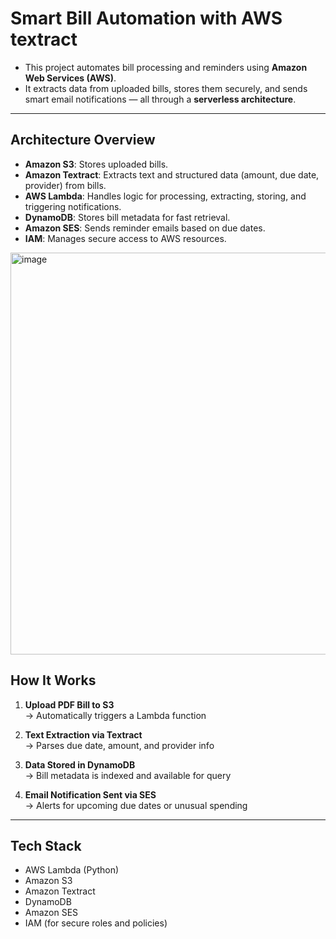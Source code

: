 # Smart Bill Automation with AWS textract

- This project automates bill processing and reminders using **Amazon Web Services (AWS)**. 
- It extracts data from uploaded bills, stores them securely, and sends smart email notifications — all through a **serverless architecture**.

---

## **Architecture Overview**

- **Amazon S3**: Stores uploaded bills.
- **Amazon Textract**: Extracts text and structured data (amount, due date, provider) from bills.
- **AWS Lambda**: Handles logic for processing, extracting, storing, and triggering notifications.
- **DynamoDB**: Stores bill metadata for fast retrieval.
- **Amazon SES**: Sends reminder emails based on due dates.
- **IAM**: Manages secure access to AWS resources.

<img width="643" alt="image" src="https://github.com/user-attachments/assets/bbfcdc15-8c1d-471e-80f0-817a1b172a4d" />

## **How It Works**

1. **Upload PDF Bill to S3**  
   → Automatically triggers a Lambda function

2. **Text Extraction via Textract**  
   → Parses due date, amount, and provider info

3. **Data Stored in DynamoDB**  
   → Bill metadata is indexed and available for query

4. **Email Notification Sent via SES**  
   → Alerts for upcoming due dates or unusual spending

---

## **Tech Stack**

- AWS Lambda (Python)
- Amazon S3
- Amazon Textract
- DynamoDB
- Amazon SES
- IAM (for secure roles and policies)


